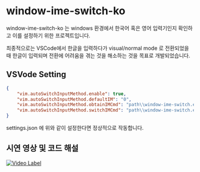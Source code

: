 # window-ime-switch-ko

window-ime-switch-ko 는 windows 환경에서 한국어 혹은 영어 입력기인지 확인하고 이를 설정하기 위한 프로젝트입니다.

최종적으로는 VSCode에서 한글을 입력하다가 visual/normal mode 로 전환되었을 때 한글이 입력되며 전환에 어려움을 겪는 것을 해소하는 것을 목표로 개발되었습니다.

## VSVode Setting

```json
{
    "vim.autoSwitchInputMethod.enable": true,
    "vim.autoSwitchInputMethod.defaultIM": "0",
    "vim.autoSwitchInputMethod.obtainIMCmd": "path\\window-ime-switch.exe",
    "vim.autoSwitchInputMethod.switchIMCmd": "path\\window-ime-switch.exe {im}"
}
```

settings.json 에 위와 같이 설정한다면 정상적으로 작동합니다.

## 시연 영상 및 코드 해설

[![Video Label](http://img.youtube.com/vi/rw2ArEHxmk8/0.jpg)](https://youtu.be/rw2ArEHxmk8)
